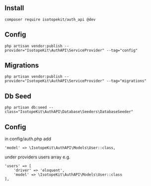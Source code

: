 ## Install

```
composer require isotopekit/auth_api @dev
```

## Config

```
php artisan vendor:publish --provider="IsotopeKit\AuthAPI\ServiceProvider" --tag="config"
```

## Migrations

```
php artisan vendor:publish --provider="IsotopeKit\AuthAPI\ServiceProvider" --tag="migrations"
```

## Db Seed

```
php artisan db:seed --class="IsotopeKit\AuthAPI\Database\Seeders\DatabaseSeeder"
```

## Config

in config/auth.php add
```
'model' => \IsotopeKit\AuthAPI\Models\User::class,
```
under providers users array e.g.
```
'users' => [
    'driver' => 'eloquent',
	'model' => \IsotopeKit\AuthAPI\Models\User::class
],
```